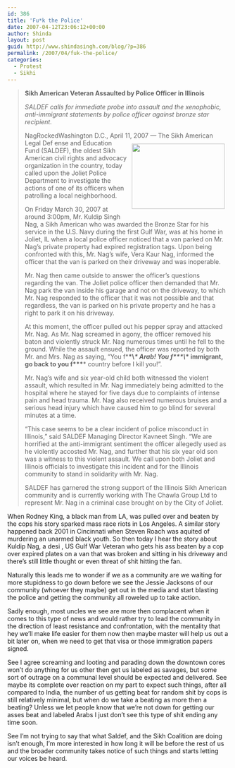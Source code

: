 ```yaml
---
id: 386
title: 'Fu*k the Police'
date: 2007-04-12T23:06:12+00:00
author: Shinda
layout: post
guid: http://www.shindasingh.com/blog/?p=386
permalink: /2007/04/fuk-the-police/
categories:
  - Protest
  - Sikhi
---
```

> **Sikh American Veteran Assaulted by Police Officer in Illinois**
> 
> _SALDEF calls for immediate probe into assault and the xenophobic, anti-immigrant statements by police officer against bronze star recipient._ 
> 
> NagRockedWashington D.C., April 11, 2007 — The Sikh American Legal Def<a href="http://www.shindasingh.com/blog/wp-content/uploads/2007/04/WindowsLiveWriter/FukthePolice_C3E9/beaten%5B5%5D.jpg" atomicselection="true"><img style="border-right: 0px; border-top: 0px; margin: 10px; border-left: 0px; border-bottom: 0px" height="148" src="http://www.shindasingh.com/blog/wp-content/uploads/2007/04/WindowsLiveWriter/FukthePolice_C3E9/beaten_thumb%5B3%5D.jpg" width="211" align="right" border="0" /></a> ense and Education Fund (SALDEF), the oldest Sikh American civil rights and advocacy organization in the country, today called upon the Joliet Police Department to investigate the actions of one of its officers when patrolling a local neighborhood. 
> 
> On Friday March 30, 2007 at around 3:00pm, Mr. Kuldip Singh Nag, a Sikh American who was awarded the Bronze Star for his service in the U.S. Navy during the first Gulf War, was at his home in Joliet, IL when a local police officer noticed that a van parked on Mr. Nag’s private property had expired registration tags. Upon being confronted with this, Mr. Nag’s wife, Vera Kaur Nag, informed the officer that the van is parked on their driveway and was inoperable. 
> 
> Mr. Nag then came outside to answer the officer’s questions regarding the van. The Joliet police officer then demanded that Mr. Nag park the van inside his garage and not on the driveway, to which Mr. Nag responded to the officer that it was not possible and that regardless, the van is parked on his private property and he has a right to park it on his driveway. 
> 
> At this moment, the officer pulled out his pepper spray and attacked Mr. Nag. As Mr. Nag screamed in agony, the officer removed his baton and violently struck Mr. Nag numerous times until he fell to the ground. While the assault ensued, the officer was reported by both Mr. and Mrs. Nag as saying, “You f\***\*\\*\* Arab! You f\*\*\*\\*\* immigrant, go back to you f\*\*\**** country before I kill you!”. 
> 
> Mr. Nag’s wife and six year-old child both witnessed the violent assault, which resulted in Mr. Nag immediately being admitted to the hospital where he stayed for five days due to complaints of intense pain and head trauma. Mr. Nag also received numerous bruises and a serious head injury which have caused him to go blind for several minutes at a time. 
> 
> “This case seems to be a clear incident of police misconduct in Illinois,” said SALDEF Managing Director Kavneet Singh. “We are horrified at the anti-immigrant sentiment the officer allegedly used as he violently accosted Mr. Nag, and further that his six year old son was a witness to this violent assault. We call upon both Joliet and Illinois officials to investigate this incident and for the Illinois community to stand in solidarity with Mr. Nag. 
> 
> SALDEF has garnered the strong support of the Illinois Sikh American community and is currently working with The Chawla Group Ltd to represent Mr. Nag in a criminal case brought on by the City of Joliet.</blockquote> 
> 
> When Rodney King, a black man from LA, was pulled over and beaten by the cops his story sparked mass race riots in Los Angeles. A similar story happened back 2001 in Cincinnati when Steven Roach was aquited of murdering an unarmed black youth. So then today I hear the story about Kuldip Nag, a desi , US Gulf War Veteran who gets his ass beaten by a cop over expired plates on a van that was broken and sitting in his driveway and there’s still little thought or even threat of shit hitting the fan. 
> 
> Naturally this leads me to wonder if we as a community are we waiting for more stupidness to go down before we see the Jessie Jacksons of our community (whoever they maybe) get out in the media and start blasting the police and getting the community all roweled up to take action. 
> 
> Sadly enough, most uncles we see are more then complacent when it comes to this type of news and would rather try to lead the community in the direction of least resistance and confrontation, with the mentality that hey we’ll make life easier for them now then maybe master will help us out a bit later on, when we need to get that visa or those immigration papers signed. 
> 
> See I agree screaming and looting and parading down the downtown cores won’t do anything for us other then get us labeled as savages, but some sort of outrage on a communal level should be expected and delivered. See maybe its complete over reaction on my part to expect such things, after all compared to India, the number of us getting beat for random shit by cops is still relatively minimal, but when do we take a beating as more then a beating? Unless we let people know that we’re not down for getting our asses beat and labeled Arabs I just don’t see this type of shit ending any time soon. 
> 
> See I’m not trying to say that what Saldef, and the Sikh Coalition are doing isn’t enough, I’m more interested in how long it will be before the rest of us and the broader community takes notice of such things and starts letting our voices be heard.
